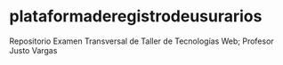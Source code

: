 # plataformaderegistrodeusurarios
Repositorio Examen Transversal de Taller de Tecnologías Web; Profesor Justo Vargas
